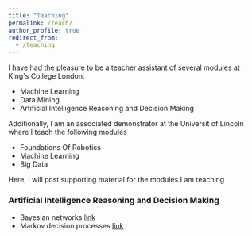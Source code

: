 ```yaml
---
title: "Teaching"
permalink: /teach/
author_profile: true
redirect_from:
  - /teaching
---
```


<div class="text-justify">

<p>I have had the pleasure to be a teacher assistant of several modules at King's College London.</p>

<ul>
  <li>Machine Learning </li>
  <li>Data Mining</li>
  <li>Artificial Intelligence Reasoning and Decision Making</li>
</ul> 

<p> Additionally, I am an associated demonstrator at the Universit of Lincoln where I teach the following modules </p>

<ul>
  <li> Foundations Of Robotics </li>
  <li> Machine Learning </li>
  <li> Big Data</li>
</ul> 


<p>Here, I will post supporting material for the modules I am teaching</p>

<h3> Artificial Intelligence Reasoning and Decision Making </h3>
<ul>
  <li>Bayesian networks <a href="https://adrianxsalazar.github.io/files/asg_bayessian_networks.pdf">link</a></li>
  <li>Markov decision processes <a href="https://adrianxsalazar.github.io/files/asg_sequential_decision_making.pdf">link</a> </li>
</ul> 



